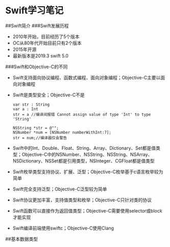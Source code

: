 # Swift学习笔记

##Swift简介
###Swift发展历程
* 2010年开始，目前经历了5个版本
* OC从80年代开始目前只有2个版本
* 2015年开源
* 最新版本是2019.3 swift 5.0

###Swift和Objective-C的不同
* Swift支持面向协议编程、函数式编程、面向对象编程；Objective-C主要以面向对象编程
* Swift是类型安全；Objective-C不是

	```
	var str : String
	var a : Int
	str = a //编译间报错 Cannot assign value of type 'Int' to type 'String'
	
	NSString *str = @"";
	NSNumber *num = [NSNumber numberWithInt:7];
	str = num;//编译器仅会警告
	```

* Swift中的Int、Double、Float、String、Array、Dictionary、Set都是值类型；Objective-C中的NSNumber、NSString、NSString、NSArray、NSDictionary、NSSet都是引用类型，NSInteger、CGFloat都是值类型
* Swift枚举类型支持协议、扩展、泛型；Objective-C枚举基于c语言枚举较为简单
* Swift完全支持泛型；Objective-C泛型较为简单
* Swift协议更加丰富，支持值类型和枚举；Objective-C只针对类的协议
* Swift函数可以直接作为返回值类型；Objective-C需要使用selector或block才能实现
* Swift编译前端使用swiftc；Objective-C使用Clang

##基本数据类型
